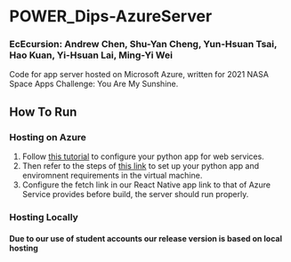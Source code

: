 # POWER_Dips-AzureServer
### EcEcursion: Andrew Chen, Shu-Yan Cheng, Yun-Hsuan Tsai, Hao Kuan, Yi-Hsuan Lai, Ming-Yi Wei
Code for app server hosted on Microsoft Azure, written for 2021 NASA Space Apps Challenge: You Are My Sunshine.
## How To Run
### Hosting on Azure
1. Follow [this tutorial](https://docs.microsoft.com/en-us/azure/app-service/configure-language-python#container-startup-process) to configure your python app for web services.
2. Then refer to the steps of [this link](https://docs.microsoft.com/en-us/azure/app-service/quickstart-python?tabs=bash&pivots=python-framework-flask) to set up your python app and enviromnent requirements in the virtual machine.
3. Configure the fetch link in our React Native app link to that of Azure Service provides before build, the server should run properly.

### Hosting Locally


#### Due to our use of student accounts our release version is based on local hosting
